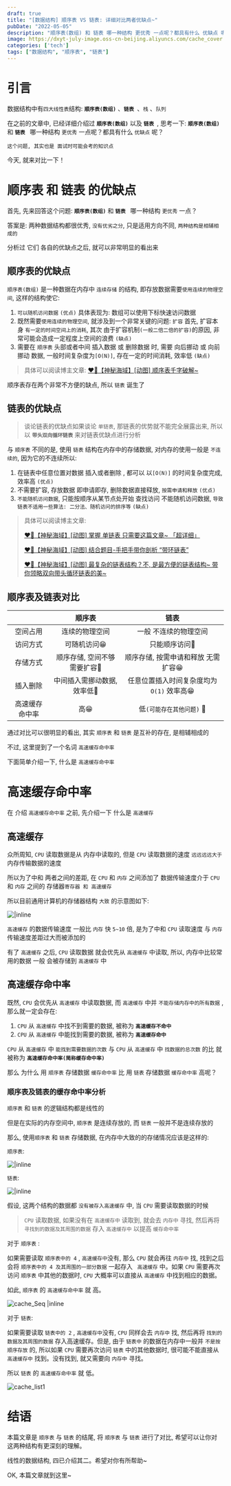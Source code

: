 ```yaml
---
draft: true
title: "[数据结构] 顺序表 VS 链表: 详细对比两者优缺点~"
pubDate: "2022-05-05"
description: "顺序表(数组) 和 链表 哪一种结构 更优秀 一点呢？都具有什么 优缺点 呢？"
image: https://dxyt-july-image.oss-cn-beijing.aliyuncs.com/cache_cover.webp
categories: ['tech']
tags: ["数据结构", "顺序表", "链表"]
---
```


# 引言

数据结构中有`四大线性表`结构: **`顺序表(数组)`** 、**`链表 `**、`栈` 、`队列`

在之前的文章中, 已经详细介绍过 **`顺序表(数组)`** 以及 **`链表 `**, 思考一下: **`顺序表(数组)`** 和 **`链表 `** 哪一种结构 `更优秀` 一点呢？都具有什么 `优缺点` 呢？

`这个问题, 其实也是 面试时可能会考的知识点`

今天, 就来对比一下！

# 顺序表 和 链表 的优缺点

首先, 先来回答这个问题: **`顺序表(数组)`** 和 **`链表 `** 哪一种结构 `更优秀` 一点？

答案是: 两种数据结构都很优秀, `没有优劣之分`, 只是适用方向不同, `两种结构是相辅相成的`

分析过 它们 各自的优缺点之后, 就可以非常明显的看出来

## 顺序表的优缺点

`顺序表(数组)` 是一种数据在内存中 `连续存储` 的结构, 即存放数据需要`使用连续的物理空间`, 这样的结构使它: 

1. `可以随机访问数据`  `(优点)`
    具体表现为: 数组可以使用下标快速访问数据
2. 既然需要`使用连续的物理空间`, 就涉及到一个非常关键的问题: `扩容`
    首先, 扩容本身 `有一定的时间空间上的消耗`, 其次 由于扩容机制`(一般二倍二倍的扩容)`的原因, 非常可能会造成一定程度上空间的浪费 `(缺点)`
3. 需要在 `顺序表` 头部或者中间 插入数据 或 删除数据 时, 需要 向后挪动 或 向前挪动 数据, 一般时间复杂度为`[O(N)]`, 存在一定的时间消耗, 效率低  `(缺点)`

> 具体可以阅读博主文章: [❤️‍🔥【神秘海域】[动图] 顺序表千字破解~](https://humid1ch.cn/posts/DS-Sequence-Table)
>

顺序表存在两个非常不方便的缺点, 所以 `链表` 诞生了

## 链表的优缺点

>  谈论链表的优缺点如果谈论 `单链表`, 那链表的优势就不能完全展露出来, 所以 以 **`带头双向循环链表`** 来对链表优缺点进行分析

与 `顺序表` 不同的是, 使用 `链表` 结构在内存中的存储数据, 对内存的使用一般是 `不连续的`, 因为它的不连续所以: 

1. 在链表中任意位置对数据 插入或者删除 , 都可以 以`[O(N)]` 的时间复杂度完成, 效率高 `(优点)`
2. 不需要扩容, 存放数据 即申请即存, 删除数据直接释放, `按需申请和释放` `(优点)`
3. `不能随机访问数据`, 只能按顺序从某节点处开始 查找访问
    不能随机访问数据, `导致链表不适用一些算法: 二分法、随机访问的排序等` `(缺点)`

> 具体可以阅读博主文章: 
>
> [❤️‍🔥【神秘海域】[动图] 掌握 单链表 只需要这篇文章~ 「超详细」](https://humid1ch.cn/posts/DS-Single-List)
>
> [❤️‍🔥【神秘海域】[动图] 结合题目-手把手带你剖析 “带环链表”](https://humid1ch.cn/posts/DS-Circular-List)
>
> [❤️‍🔥【神秘海域】[动图] 最复杂的链表结构？不, 是最方便的链表结构~ 带你领略双向带头循环链表的美~](https://humid1ch.cn/posts/DS-Bidirectional-Headed-Circular-List)

## 顺序表及链表对比

|                 |           顺序表            |                   链表                    |
| :-------------: | :-------------------------: | :---------------------------------------: |
|    空间占用     |       连续的物理空间        |           一般 不连续的物理空间           |
|    访问方式     |         可随机访问😁         |               只能顺序访问🙁               |
|    存储方式     | 顺序存储, 空间不够需要扩容🙁 |    顺序存储, 按需申请和释放 无需扩容😁     |
|    插入删除     | 中间插入需挪动数据, 效率低🙁 | 任意位置插入时间复杂度均为 `O(1)` 效率高😁 |
| 高速缓存 命中率 |             高😁             |         低`(可能存在其他问题)` 🙁          |

通过对比可以很明显的看出, 其实 `顺序表` 和 `链表` 是互补的存在, 是相辅相成的

不过, 这里提到了一个名词 `高速缓存命中率`

下面简单介绍一下, 什么是 `高速缓存命中率`

# 高速缓存命中率

在 介绍 `高速缓存命中率` 之前, 先介绍一下 什么是 `高速缓存`

## 高速缓存

众所周知, `CPU` 读取数据是从 内存中读取的, 但是 `CPU` 读取数据的速度 `远远远远大于` 内存传输数据的速度

所以为了中和 两者之间的差距, 在 `CPU` 和 `内存` 之间添加了 数据传输速度介于 `CPU` 和 `内存` 之间的 存储器`寄存器 和 高速缓存`

所以目前通用计算机的存储器结构 `大致` 的示意图如下: 

![|inline](https://dxyt-july-image.oss-cn-beijing.aliyuncs.com/image-20220505084529584.webp)

`高速缓存` 的数据传输速度 一般比 `内存` 快 `5~10` 倍, 是为了中和 `CPU` 读取速度 与 `内存` 传输速度差距过大而被添加的

有了 `高速缓存` 之后, `CPU` 读取数据 就会优先从 `高速缓存` 中读取, 所以, 内存中比较常用的数据 一般 会被存储到 `高速缓存` 中

## 高速缓存命中率

既然, `CPU` 会优先从 `高速缓存` 中读取数据, 而 `高速缓存` 中并 `不能存储内存中的所有数据` , 那么就一定会存在: 

1. `CPU` 从 `高速缓存` 中找不到需要的数据, 被称为 **`高速缓存不命中`**
2. `CPU` 从 `高速缓存` 中能找到需要的数据, 被称为 **`高速缓存命中`**

`CPU` 从 `高速缓存` 中 `能找到需要数据的次数` 与 `CPU` 从 `高速缓存` 中 `找数据的总次数` 的比 就被称为 **`高速缓存命中率(简称缓存命中率)`**



那么 为什么 用 `顺序表` 存储数据 `缓存命中率` 比 用 `链表` 存储数据 `缓存命中率` 高呢？

### 顺序表及链表的缓存命中率分析

`顺序表` 和 `链表` 的逻辑结构都是线性的

但是在实际的内存空间中, `顺序表` 是连续存放的, 而 `链表` 一般并不是连续存放的

那么, 使用`顺序表` 和 `链表` 存储数据, 在内存中大致的的存储情况应该是这样的: 

`顺序表`: 

![|inline](https://dxyt-july-image.oss-cn-beijing.aliyuncs.com/image-20220505124210498.webp)

`链表`: 

![|inline](https://dxyt-july-image.oss-cn-beijing.aliyuncs.com/image-20220505124848281.webp)

假设, 这两个结构的数据都 `没有被存入高速缓存` 中, 当 `CPU`  需要读取数据的时候

> `CPU` 读取数据, 如果没有在 `高速缓存中` 读取到, 就会去 `内存中` 寻找, 然后再将 `寻找到的数据及其周围的数据` 存入 `高速缓存中` 以提高 `缓存命中率`

对于 `顺序表` : 

如果需要读取 `顺序表中的 4` , `高速缓存中`没有, 那么 `CPU` 就会再往 `内存中` 找, 找到之后会将 `顺序表中的 4 及其周围的一部分数据` 一起存入 ` 高速缓存` 中。如果 `CPU` 需要再次访问 `顺序表` 中其他的数据时, `CPU` 大概率可以直接从 `高速缓存` 中找到相应的数据。

如此, `顺序表` 的 `高速缓存命中率` 就 高。

![cache_Seq |inline](https://dxyt-july-image.oss-cn-beijing.aliyuncs.com/cache_Seq.gif)

对于 `链表`: 

如果需要读取 `链表中的 2` , `高速缓存中`没有, `CPU` 同样会去 `内存中` 找, 然后再将 `找到的数据及其周围的数据` 存入高速缓存。但是, 由于 `链表中` 的数据在内存中一般并 `不是按顺序存放` 的, 所以如果 `CPU` 需要再次访问 `链表` 中的其他数据时, 很可能不能直接从 `高速缓存中` 找到。没有找到, 就又需要向 `内存中` 寻找。 

所以 `链表` 的 `高速缓存命中率` 就 低。

![cache_list1](https://dxyt-july-image.oss-cn-beijing.aliyuncs.com/cache_list1.gif)

# 结语

本篇文章是 `顺序表` 与 `链表` 的结尾, 将 `顺序表` 与 `链表` 进行了对比, 希望可以让你对 这两种结构有更深刻的理解。

线性的数据结构, 四已介绍其二。希望对你有所帮助~

OK, 本篇文章就到这里~



